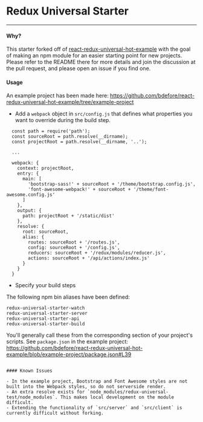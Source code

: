 # Redux Universal Starter

---

#### Why?

This starter forked off of [react-redux-universal-hot-example](https://github.com/erikras/react-redux-universal-hot-example) with the goal of making an npm module for an easier starting point for new projects. Please refer to the README there for more details and join the discussion at the pull request, and please open an issue if you find one.

#### Usage

An example project has been made here: https://github.com/bdefore/react-redux-universal-hot-example/tree/example-project

- Add a `webpack` object in `src/config.js` that defines what properties you want to override during the build step.

```
  const path = require('path');
  const sourceRoot = path.resolve(__dirname);
  const projectRoot = path.resolve(__dirname, '..');

  ...

  webpack: {
    context: projectRoot,
    entry: {
      main: [
        'bootstrap-sass!' + sourceRoot + '/theme/bootstrap.config.js',
        'font-awesome-webpack!' + sourceRoot + '/theme/font-awesome.config.js'
      ]
    },
    output: {
      path: projectRoot + '/static/dist'
    },
    resolve: {
      root: sourceRoot,
      alias: {
        routes: sourceRoot + '/routes.js',
        config: sourceRoot + '/config.js',
        reducers: sourceRoot + '/redux/modules/reducer.js',
        actions: sourceRoot + '/api/actions/index.js'
      }
    }
  }
```

- Specify your build steps 

The following npm bin aliases have been defined:

```
redux-universal-starter-watch
redux-universal-starter-server
redux-universal-starter-api
redux-universal-starter-build
```

You'll generally call these from the corresponding section of your project's scripts. See `package.json` in the example project: https://github.com/bdefore/react-redux-universal-hot-example/blob/example-project/package.json#L39

```

#### Known Issues

- In the example project, Bootstrap and Font Awesome styles are not built into the Webpack styles, so do not serverside render.
- An extra resolve exists for `node_modules/redux-universal-test/node_modules`. This makes local development on the module difficult.
- Extending the functionality of `src/server` and `src/client` is currently difficult without forking.
